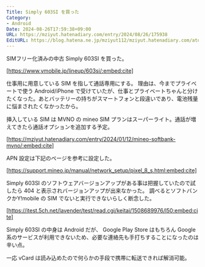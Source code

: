 ```yaml
---
Title: Simply 603SI を買った
Category:
- Android
Date: 2024-08-26T17:59:38+09:00
URL: https://mziyut.hatenadiary.com/entry/2024/08/26/175938
EditURL: https://blog.hatena.ne.jp/mziyut112/mziyut.hatenadiary.com/atom/entry/6802340630901397789
---
```


SIMフリー化済みの中古 Simply 603SI を買った。

[https://www.ymobile.jp/lineup/603si/:embed:cite]

仕事用に用意している SIM を指して通話専用にする。
理由は、今までプライベートで使う Android/iPhone で受けていたが、仕事とプライベートちゃんと分けたくなった。あとバッテリーの持ちがスマートフォンと段違いであり、電池残量に悩まされたくなかったから。

挿入している SIM は MVNO の mineo SIM プランはスーパーライト。通話が増えてきたら通話オプションを追加する予定。

[https://mziyut.hatenadiary.com/entry/2024/01/12/mineo-softbank-mvno/:embed:cite]

APN 設定は下記のページを参考に設定した。

[https://support.mineo.jp/manual/network_setup/pixel_8_s.html:embed:cite]

Simply 603SI のソフトウェアバージョンアップがある事は把握していたので試したら 404 と表示されバージョンアップが出来なかった。
調べるとソフトバンクかY!mobile の SIM でないと実行できないらしく断念した。

[https://itest.5ch.net/lavender/test/read.cgi/keitai/1508689976/l50:embed:cite]

Simply 603SI の中身は Android だが、 Google Play Store はもちろん Google 系のサービスが利用できないため、必要な連絡先も手打ちすることになったのは辛い点。

一応 vCard は読み込めたので何らかの手段で携帯に転送できれば解消可能。
